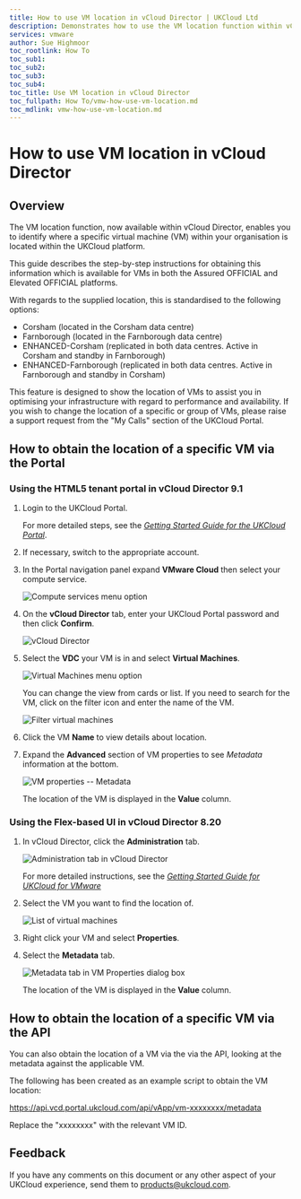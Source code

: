 ```yaml
---
title: How to use VM location in vCloud Director | UKCloud Ltd
description: Demonstrates how to use the VM location function within vCloud Director to show the logical location of a specific virtual machine in your organisation
services: vmware
author: Sue Highmoor
toc_rootlink: How To
toc_sub1: 
toc_sub2:
toc_sub3:
toc_sub4:
toc_title: Use VM location in vCloud Director
toc_fullpath: How To/vmw-how-use-vm-location.md
toc_mdlink: vmw-how-use-vm-location.md
---
```


# How to use VM location in vCloud Director

## Overview

The VM location function, now available within vCloud Director, enables you to identify where a specific virtual machine (VM) within your organisation is located within the UKCloud platform.

This guide describes the step-by-step instructions for obtaining this information which is available for VMs in both the Assured OFFICIAL and Elevated OFFICIAL platforms.

With regards to the supplied location, this is standardised to the following options:

- Corsham (located in the Corsham data centre)
- Farnborough (located in the Farnborough data centre)
- ENHANCED-Corsham (replicated in both data centres. Active in Corsham and standby in Farnborough)
- ENHANCED-Farnborough (replicated in both data centres. Active in Farnborough and standby in Corsham)

This feature is designed to show the location of VMs to assist you in optimising your infrastructure with regard to performance and availability. If you wish to change the location of a specific or group
of VMs, please raise a support request from the "My Calls" section of the UKCloud Portal.

## How to obtain the location of a specific VM via the Portal

### Using the HTML5 tenant portal in vCloud Director 9.1

1. Login to the UKCloud Portal.

    For more detailed steps, see the [*Getting Started Guide for the UKCloud Portal*](../portal/ptl-gs.md).

2. If necessary, switch to the appropriate account.

3. In the Portal navigation panel expand **VMware Cloud** then select your compute service.

    ![Compute services menu option](images/vmw-portal-mnu-compute-services.png)

4. On the **vCloud Director** tab, enter your UKCloud Portal password and then click **Confirm**.

    ![vCloud Director](images/conver-image-2.png)

5. Select the **VDC** your VM is in and select **Virtual Machines**.

    ![Virtual Machines menu option](images/vmw-vcd-tp-vms.png)

    You can change the view from cards or list. If you need to search for the VM, click on the filter icon and enter the name of the VM.

    ![Filter virtual machines](images/vmw-vcd-tp-vms-filter.png)

6. Click the VM **Name** to view details about location.

7. Expand the **Advanced** section of VM properties to see *Metadata* information at the bottom.

    ![VM properties -- Metadata](images/vmw-vcd-tp-vm-metadata.png)

    The location of the VM is displayed in the **Value** column.

### Using the Flex-based UI in vCloud Director 8.20

1. In vCloud Director, click the **Administration** tab.

    ![Administration tab in vCloud Director](images/vmw-vcd-tab-admin.png)

    For more detailed instructions, see the [*Getting Started Guide for UKCloud for VMware*](vmw-gs.md)

2. Select the VM you want to find the location of.

    ![List of virtual machines](images/vmw-vcd-vms.png)

3. Right click your VM and select **Properties**.

4. Select the **Metadata** tab.

    ![Metadata tab in VM Properties dialog box](images/vmw-vcd-tab-vm-metatdata.png)

    The location of the VM is displayed in the **Value** column.

## How to obtain the location of a specific VM via the API

You can also obtain the location of a VM via the via the API, looking at the metadata against the applicable VM.

The following has been created as an example script to obtain the VM location:

https://api.vcd.portal.ukcloud.com/api/vApp/vm-xxxxxxxx/metadata

Replace the "xxxxxxxx" with the relevant VM ID.

## Feedback

If you have any comments on this document or any other aspect of your UKCloud experience, send them to <products@ukcloud.com>.